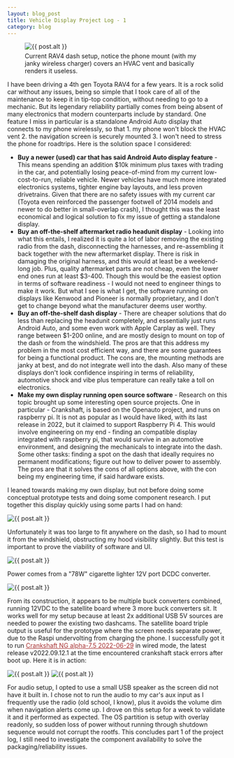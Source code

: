 ```yaml
---
layout: blog_post
title: Vehicle Display Project Log - 1
category: blog
---
```


<figure>
    <img src="{{ 'img/blog/car_display1/dash_default.jpg' | resize: '800x800>' }}" class="img-responsive img-centered" alt="{{ post.alt }}" style="margin-bottom: 5px">
    <figcaption class="text-center">Current RAV4 dash setup, notice the phone mount (with my janky wireless charger) covers an HVAC vent and basically renders it useless.</figcaption>
</figure>

I have been driving a 4th gen Toyota RAV4 for a few years. It is a rock solid car without any issues, being so simple that I took care of all of the maintenance to keep it in tip-top condition, without needing to go to a mechanic. But its legendary reliability partially comes from being absent of many electronics that modern counterparts include by standard. One feature I miss in particular is a standalone Android Auto display that connects to my phone wirelessly, so that 1. my phone won't block the HVAC vent 2. the navigation screen is securely mounted 3. I won't need to stress the phone for roadtrips. Here is the solution space I considered:

* **Buy a newer (used) car that has said Android Auto display feature** - This means spending an addition $10k minimum plus taxes with trading in the car, and potentially losing peace-of-mind from my current low-cost-to-run, reliable vehicle. Newer vehicles have much more integrated electronics systems, tighter engine bay layouts, and less proven drivetrains. Given that there are no safety issues with my current car (Toyota even reinforced the passenger footwell of 2014 models and newer to do better in small-overlap crash), I thought this was the least economical and logical solution to fix my issue of getting a standalone display.
* **Buy an off-the-shelf aftermarket radio headunit display** - Looking into what this entails, I realized it is quite a lot of labor removing the existing radio from the dash, disconnecting the harnesses, and re-assembling it back together with the new aftermarket display. There is risk in damaging the original harness, and this would at least be a weekend-long job. Plus, quality aftermarket parts are not cheap, even the lower end ones run at least $3-400. Though this would be the easiest option in terms of software readiness - I would not need to engineer things to make it work. But what I see is what I get, the software running on displays like Kenwood and Pioneer is normally proprietary, and I don't get to change beyond what the manufacturer deems user worthy.
* **Buy an off-the-shelf dash display** - There are cheaper solutions that do less than replacing the headunit completely, and essentially just runs Android Auto, and some even work with Apple Carplay as well. They range between $1-200 online, and are mostly design to mount on top of the dash or from the windshield. The pros are that this address my problem in the most cost efficient way, and there are some guarantees for being a functional product. The cons are, the mounting methods are janky at best, and do not integrate well into the dash. Also many of these displays don't look confidence inspiring in terms of reliability, automotive shock and vibe plus temperature can really take a toll on electronics.
* **Make my own display running open source software** - Research on this topic brought up some interesting open source projects. One in particular - Crankshaft, is based on the Openauto project, and runs on raspberry pi. It is not as popular as I would have liked, with its last release in 2022, but it claimed to support Raspberry Pi 4. This would involve engineering on my end - finding an compatible display integrated with raspberry pi, that would survive in an automotive environment, and designing the mechanicals to integrate into the dash. Some other tasks: finding a spot on the dash that ideally requires no permanent modifications; figure out how to deliver power to assembly. The pros are that it solves the cons of all options above, with the con being my engineering time, if said hardware exists.

I leaned towards making my own display, but not before doing some conceptual prototype tests and doing some component research. I put together this display quickly using some parts I had on hand:

<img src="{{ 'img/blog/car_display1/prototype_labeled.jpg' | resize: '800x800>' }}" class="img-responsive img-centered" alt="{{ post.alt }}">

Unfortunately it was too large to fit anywhere on the dash, so I had to mount it from the windshield, obstructing my hood visibility slightly. But this test is important to prove the viability of software and UI.

<img src="{{ 'img/blog/car_display1/screen_off.jpg' | resize: '800x800>' }}" class="img-responsive img-centered" alt="{{ post.alt }}">

Power comes from a "78W" cigarette lighter 12V port DCDC converter.

<img src="{{ 'img/blog/car_display1/cardisplay_charger.jpg' | resize: '800x800>' }}" class="img-responsive img-centered" style="max-width: 350px" alt="{{ post.alt }}">

From its construction, it appears to be multiple buck converters combined, running 12VDC to the satellite board where 3 more buck converters sit. It works well for my setup because at least 2x additional USB 5V sources are needed to power the existing two dashcams. The satellite board triple output is useful for the prototype where the screen needs separate power, due to the Raspi undervolting from charging the phone. I successfully got it to run <a href="https://github.com/opencardev/crankshaft/releases/tag/csng-alpha7.5" style="color: #a83232" target="_blank">Crankshaft NG alpha-7.5 2022-06-29</a> in wired mode, the latest release v2022.09.12.1 at the time encountered crankshaft stack errors after boot up. Here it is in action:

<img src="{{ 'img/blog/car_display1/screen_on.jpg' | resize: '800x800>' }}" class="img-responsive img-centered" alt="{{ post.alt }}">
<img src="{{ 'img/blog/car_display1/nav_on.jpg' | resize: '800x800>' }}" class="img-responsive img-centered" alt="{{ post.alt }}">

For audio setup, I opted to use a small USB speaker as the screen did not have it built in. I chose not to run the audio to my car's aux input as I frequently use the radio (old school, I know), plus it avoids the volume dim when navigation alerts come up. I drove on this setup for a week to validate it and it performed as expected. The OS partition is setup with overlay readonly, so sudden loss of power without running through shutdown sequence would not corrupt the rootfs. This concludes part 1 of the project log, I still need to investigate the component availability to solve the packaging/reliability issues.